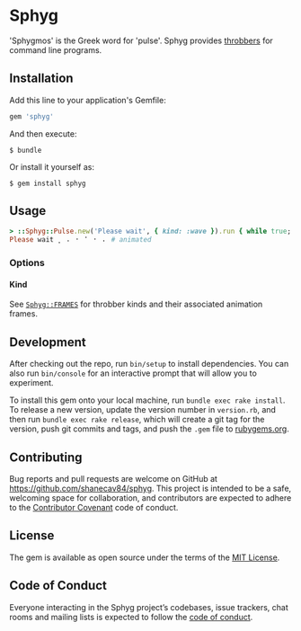 # Sphyg

'Sphygmos' is the Greek word for 'pulse'. Sphyg provides [throbbers](https://en.wikipedia.org/wiki/Throbber)
for command line programs. 

## Installation

Add this line to your application's Gemfile:

```ruby
gem 'sphyg'
```

And then execute:

    $ bundle

Or install it yourself as:

    $ gem install sphyg

## Usage

```ruby
> ::Sphyg::Pulse.new('Please wait', { kind: :wave }).run { while true; sleep 1; end }
Please wait ⡀ ⠄ ⠂ ⠁ ⠂ ⠄ # animated 
```

### Options

#### Kind

See [`Sphyg::FRAMES`](sphyg/frames.rb) for throbber kinds and their associated animation frames.

## Development

After checking out the repo, run `bin/setup` to install dependencies. You can also run `bin/console` for an interactive prompt that will allow you to experiment.

To install this gem onto your local machine, run `bundle exec rake install`. To release a new version, update the version number in `version.rb`, and then run `bundle exec rake release`, which will create a git tag for the version, push git commits and tags, and push the `.gem` file to [rubygems.org](https://rubygems.org).

## Contributing

Bug reports and pull requests are welcome on GitHub at https://github.com/shanecav84/sphyg. This project is intended to be a safe, welcoming space for collaboration, and contributors are expected to adhere to the [Contributor Covenant](http://contributor-covenant.org) code of conduct.

## License

The gem is available as open source under the terms of the [MIT License](https://opensource.org/licenses/MIT).

## Code of Conduct

Everyone interacting in the Sphyg project’s codebases, issue trackers, chat rooms and mailing lists is expected to follow the [code of conduct](https://github.com/shanecav84/sphyg/blob/master/CODE_OF_CONDUCT.md).
